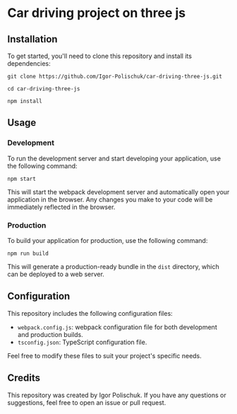 # Car driving project on three js

## Installation

To get started, you'll need to clone this repository and install its dependencies:

`git clone https://github.com/Igor-Polischuk/car-driving-three-js.git`

`cd car-driving-three-js`

`npm install`

## Usage

### Development

To run the development server and start developing your application, use the following command:

`npm start`


This will start the webpack development server and automatically open your application in the browser. Any changes you make to your code will be immediately reflected in the browser.

### Production

To build your application for production, use the following command:

`npm run build`

This will generate a production-ready bundle in the `dist` directory, which can be deployed to a web server.



## Configuration

This repository includes the following configuration files:

- `webpack.config.js`:  webpack configuration file for both development and production builds.
- `tsconfig.json`:  TypeScript configuration file.

Feel free to modify these files to suit your project's specific needs.

## Credits

This repository was created by Igor Polischuk. If you have any questions or suggestions, feel free to open an issue or pull request.
